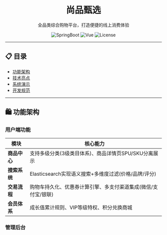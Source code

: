 <h1 align="center">尚品甄选</h1>
<p align="center">全品类综合购物平台，打造便捷的线上消费体验</p>


<div align="center">
  <img src="https://img.shields.io/badge/SpringBoot-3.2.4-blue" alt="SpringBoot">
  <img src="https://img.shields.io/badge/Vue-3.3.4-brightgreen" alt="Vue">
  <img src="https://img.shields.io/badge/license-MIT-orange" alt="License">
</div>

---

## 📋 目录
- [功能架构](#-功能架构)
- [技术亮点](#-技术亮点)
- [系统演示](#-系统演示)
- [开发规范](#-开发规范)

---

## 🛍️ 功能架构
### 用户端功能
| 模块          | 核心能力                                                                 |
|---------------|--------------------------------------------------------------------------|
| ​**商品中心**  | 支持多级分类(3级类目体系)、商品详情页SPU/SKU分离展示|
| ​**搜索系统**  | Elasticsearch实现语义搜索+多维度过滤(价格/品牌/评分)              |
| ​**交易流程**  | 购物车持久化、优惠券计算引擎、多支付渠道集成(微信/支付宝/银联)           |
| ​**会员体系**  | 成长值累计规则、VIP等级特权、积分兑换商城                                |

### 管理后台
```mermaid
